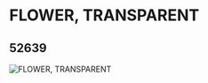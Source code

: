 # FLOWER, TRANSPARENT
## 52639
![FLOWER, TRANSPARENT](https://lc-www-live-s.legocdn.com/media/bricks/5/2/4260730.jpg)